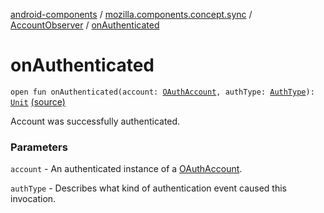 [android-components](../../index.md) / [mozilla.components.concept.sync](../index.md) / [AccountObserver](index.md) / [onAuthenticated](./on-authenticated.md)

# onAuthenticated

`open fun onAuthenticated(account: `[`OAuthAccount`](../-o-auth-account/index.md)`, authType: `[`AuthType`](../-auth-type/index.md)`): `[`Unit`](https://kotlinlang.org/api/latest/jvm/stdlib/kotlin/-unit/index.html) [(source)](https://github.com/mozilla-mobile/android-components/blob/master/components/concept/sync/src/main/java/mozilla/components/concept/sync/OAuthAccount.kt#L324)

Account was successfully authenticated.

### Parameters

`account` - An authenticated instance of a [OAuthAccount](../-o-auth-account/index.md).

`authType` - Describes what kind of authentication event caused this invocation.